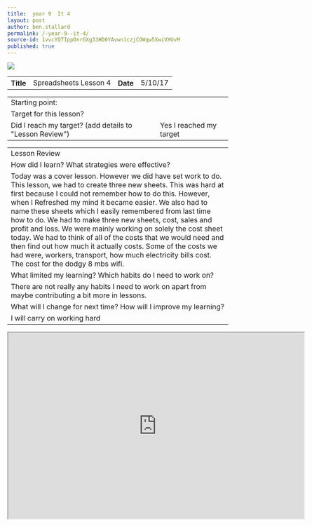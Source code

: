 ```yaml
---
title:  year 9  It 4
layout: post
author: ben.stallard
permalink: /-year-9--it-4/
source-id: 1vvcYQTIppDnrGXg33HD0YAvwn1czjCOWqw5XwiVXUvM
published: true
---
```

<img src="https://github.com/benstallard/benstallard.github.io/blob/master/images/spreadsheets.jpg?raw=true">
<table>
  <tr>
    <th>Title</th>
    <td>Spreadsheets Lesson 4</td>
    <th>Date</th>
    <td>5/10/17</td>
  </tr>
</table>


<table>
  <tr>
    <td>Starting point:</td>
    <td></td>
  </tr>
  <tr>
    <td>Target for this lesson?</td>
    <td></td>
  </tr>
  <tr>
    <td>Did I reach my target? 
(add details to "Lesson Review")</td>
    <td> Yes I reached my target</td>
  </tr>
</table>


<table>
  <tr>
    <td>Lesson Review</td>
  </tr>
  <tr>
    <td>How did I learn? What strategies were effective? </td>
  </tr>
  <tr>
    <td>Today was a cover lesson. However we did have set work to do. This lesson, we had to create three new sheets. This was hard at first because I could not remember how to do this. However, when I Refreshed my mind it became easier. We also had to name these sheets which I easily remembered from last time how to do. We had to make three new sheets, cost, sales and profit and loss. We were mainly working on solely the cost sheet today. We had to think of all of the costs that we would need and then find out how much it actually costs. Some of the costs we had were, workers, transport, how much electricity bills cost. The cost for the dodgy 8 mbs wifi. </td>
  </tr>
  <tr>
    <td>What limited my learning? Which habits do I need to work on? </td>
  </tr>
  <tr>
    <td>There are not really any habits I need to work on apart from maybe contributing a bit more in lessons.</td>
  </tr>
  <tr>
    <td>What will I change for next time? How will I improve my learning?</td>
  </tr
  <tr>
    <td>I will carry on working hard</td>
    </tr>
</table>
  

<iframe src="https://docs.google.com/spreadsheets/d/e/2PACX-1vRBf8E9ds66vOofqllhaQhO72J6wkTOLu3yOrO9oG2S_7QYCixVGWUQ-_dS2k-cl28QVCVztsi8wzNl/pubhtml?widget=true&headers=false" height="425" width="675"></iframe>  

